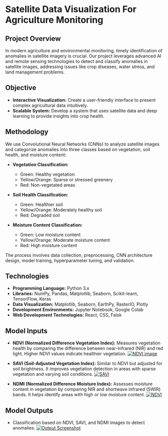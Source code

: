 # Satellite Data Visualization For Agriculture Monitoring

## Project Overview

In modern agriculture and environmental monitoring, timely identification of anomalies in satellite imagery is crucial. Our project leverages advanced AI and remote sensing technologies to detect and classify anomalies in satellite images, addressing issues like crop diseases, water stress, and land management problems.

## Objective

- **Interactive Visualization:** Create a user-friendly interface to present complex agricultural data intuitively.
- **Scalable System:** Develop a system that uses satellite data and deep learning to provide insights into crop health.

## Methodology

We use Convolutional Neural Networks (CNNs) to analyze satellite images and categorize anomalies into three classes based on vegetation, soil health, and moisture content:

- **Vegetation Classification:**
  - Green: Healthy vegetation
  - Yellow/Orange: Sparse or stressed greenery
  - Red: Non-vegetated areas

- **Soil Health Classification:**
  - Green: Healthier soil
  - Yellow/Orange: Moderately healthy soil
  - Red: Degraded soil

- **Moisture Content Classification:**
  - Green: Low moisture content
  - Yellow/Orange: Moderate moisture content
  - Red: High moisture content

The process involves data collection, preprocessing, CNN architecture design, model training, hyperparameter tuning, and validation.

## Technologies

- **Programming Language:** Python 3.x
- **Libraries:** NumPy, Pandas, Matplotlib, Seaborn, Scikit-learn, TensorFlow, Keras
- **Data Visualization:** Matplotlib, Seaborn, EarthPy, RasterIO, Plotly
- **Development Environments:** Jupyter Notebook, Google Colab
- **Web Development Technologies:** React, CSS, Falsk

## Model Inputs

- **NDVI (Normalized Difference Vegetation Index):** Measures vegetation health by comparing the difference between near-infrared (NIR) and red light. Higher NDVI values indicate healthier vegetation.
    [![NDVI image](https://i.postimg.cc/D02RrTsG/Screenshot-2024-08-13-184833.png)](https://postimg.cc/8J0yGxZk)

- **SAVI (Soil-Adjusted Vegetation Index):** Similar to NDVI but adjusted for soil brightness. It improves vegetation detection in areas with sparse vegetation and varying soil conditions.
    [![SAVI](https://i.postimg.cc/3J3tnhRS/Screenshot-2024-08-13-185010.png)](https://postimg.cc/qgZcv92y)

- **NDMI (Normalized Difference Moisture Index):** Assesses moisture content in vegetation by comparing NIR and shortwave infrared (SWIR) bands. It helps identify areas with high or low moisture content.
    [![NDVI](https://i.postimg.cc/nzBtYxzV/Screenshot-2024-08-13-185140.png)](https://postimg.cc/mzLqB0CK)

## Model Outputs

- Classification based on NDVI, SAVI, and NDMI images to detect anomalies.
  [![Output Screenshot](https://i.postimg.cc/HLJ31xJx/Screenshot-2024-08-13-185335.png)](https://postimg.cc/3yT2g3F5)


